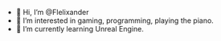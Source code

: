 - 👋 Hi, I’m @Flelixander
- 👀 I’m interested in gaming, programming, playing the piano.
- 🌱 I’m currently learning Unreal Engine.

<!---
Flelixander/Flelixander is a ✨ special ✨ repository because its `README.md` (this file) appears on your GitHub profile.
You can click the Preview link to take a look at your changes.
--->
